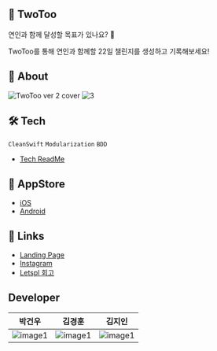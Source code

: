 ## 💓 TwoToo

연인과 함께 달성할 목표가 있나요? 👀 

TwoToo를 통해 연인과 함께할 22일 챌린지를 생성하고 기록해보세요!

## 🧐 About
![TwoToo ver 2 cover](https://github.com/mash-up-kr/TwoToo_iOS/assets/37897873/35564582-531e-4d72-ba5b-5878e4c24fbf)
![3](https://github.com/mash-up-kr/TwoToo_iOS/assets/37897873/55490e79-243c-4925-a74e-b086286b727d)



## 🛠️ Tech
`CleanSwift` `Modularization` `BDD`
- [Tech ReadMe]()

## 🚀 AppStore
- [iOS](https://play.google.com/store/apps/details?id=com.mashup.twotoo)
- [Android](https://apps.apple.com/kr/app/%ED%88%AC%ED%88%AC-twotoo-%EC%BB%A4%ED%94%8C-%EC%B1%8C%EB%A6%B0%EC%A7%80/id6455260918)

## 🔗 Links

- [Landing Page](https://twotoo-landing.vercel.app/)
- [Instagram](https://www.instagram.com/twotoo.22/)
- [Letspl 회고](https://letspl.me/quest/706)


## Developer

|박건우|김경훈|김지인|
|---|---|---|
|![image1](https://github.com/gunoooo.png?size=150)|![image1](https://github.com/kimkyunghun3.png?size=150)|![image1](https://github.com/julia0926.png?size=150)|
